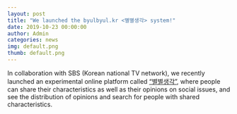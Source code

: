 ```yaml
---
layout: post
title: "We launched the byulbyul.kr <별별생각> system!"
date: 2019-10-23 00:00:00
author: Admin
categories: news
img: default.png
thumb: default.png
---
```


In collaboration with SBS (Korean national TV network), we recently launched an experimental online platform called [“별별생각”](http://byulbyul.kr), where people can share their characteristics as well as their opinions on social issues, and see the distribution of opinions and search for people with shared characteristics.
